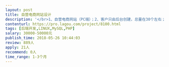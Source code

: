 ```yaml
---                
layout: post       
title: 自营电商网站设计           
description: '</br>1、自营电商网站（PC端）；2、客户只由后台创建，总量在30个左右；3、客户都是投标中标客户，每个客户对单个商品可能存在不同的中标价格；4、单个客户浏览网站时，浏览中标商品显示市场价和中标价，浏览其余非中标商品显示市场价；</br>'     
contenturl: https://pro.lagou.com/project/8100.html      
tags: [后端开发,LINUX,MySQL,PHP]            
salary: 30000-50000元          
publish_time: 2018-05-26 10:44:03         
review: 889人                   
apply: 21人                   
recommend: 0人                   
time_range: 1-3个月              
---                 
```


